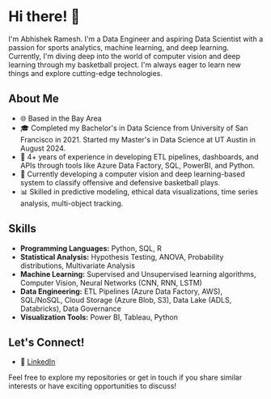 # Hi there! 👋 
I'm Abhishek Ramesh.
I'm a Data Engineer and aspiring Data Scientist with a passion for sports analytics, machine learning, and deep learning. 
Currently, I'm diving deep into the world of computer vision and deep learning through my basketball project. 
I'm always eager to learn new things and explore cutting-edge technologies.

## About Me

- 🌐 Based in the Bay Area
- 🎓 Completed my Bachelor's in Data Science from University of San Francisco in 2021. Started my Master's in Data Science at UT Austin in August 2024.
- 💼 4+ years of experience in developing ETL pipelines, dashboards, and APIs through tools like Azure Data Factory, SQL, PowerBI, and Python.
- 🏀 Currently developing a computer vision and deep learning-based system to classify offensive and defensive basketball plays.
- 📊 Skilled in predictive modeling, ethical data visualizations, time series analysis, multi-object tracking.

## Skills

- **Programming Languages:** Python, SQL, R
- **Statistical Analysis:** Hypothesis Testing, ANOVA, Probability distributions, Multivariate Analysis
- **Machine Learning:** Supervised and Unsupervised learning algorithms, Computer Vision, Neural Networks (CNN, RNN, LSTM)
- **Data Engineering:** ETL Pipelines (Azure Data Factory, AWS), SQL/NoSQL, Cloud Storage (Azure Blob, S3), Data Lake (ADLS, Databricks), Data Governance
- **Visualization Tools:** Power BI, Tableau, Python


## Let's Connect!

- 💼 [LinkedIn](https://www.linkedin.com/in/abhishekramesh3/)

Feel free to explore my repositories or get in touch if you share similar interests or have exciting opportunities to discuss!
